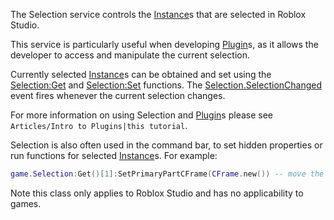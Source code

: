 The Selection service controls the [Instance](https://developer.roblox.com/en-us/api-reference/class/Instance)s that are selected in Roblox Studio.

This service is particularly useful when developing [Plugin](https://developer.roblox.com/en-us/api-reference/class/Plugin)s, as it allows the developer to access and manipulate the current selection.

Currently selected [Instance](https://developer.roblox.com/en-us/api-reference/class/Instance)s can be obtained and set using the [Selection:Get](https://developer.roblox.com/en-us/api-reference/function/Selection/Get) and [Selection:Set](https://developer.roblox.com/en-us/api-reference/function/Selection/Set) functions. The [Selection.SelectionChanged](https://developer.roblox.com/en-us/api-reference/event/Selection/SelectionChanged) event fires whenever the current selection changes.

For more information on using Selection and [Plugin](https://developer.roblox.com/en-us/api-reference/class/Plugin)s please see `Articles/Intro to Plugins|this tutorial`.

Selection is also often used in the command bar, to set hidden properties or run functions for selected [Instance](https://developer.roblox.com/en-us/api-reference/class/Instance)s. For example:

```Lua
game.Selection:Get()[1]:SetPrimaryPartCFrame(CFrame.new()) -- move the selected model to the origin
``` 

Note this class only applies to Roblox Studio and has no applicability to games.